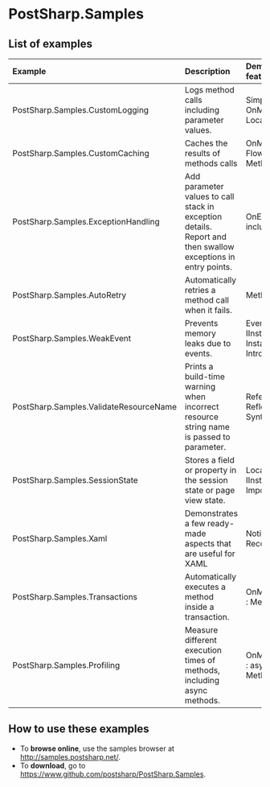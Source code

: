 # PostSharp.Samples

## List of examples

| Example                                   | Description                                               | Demonstrated PostSharp features                                                           |
| :---------------------------------------- | :-------------------------------------------------------- | :--------------------------------------------------------------------------------------- |
| PostSharp.Samples.CustomLogging           | Logs method calls including parameter values.             | Simple features of OnMethodBoundaryAspect, LocationInterceptionAspect.                   |
| PostSharp.Samples.CustomCaching           | Caches the results of methods calls                       | OnMethodBoundaryAspect: FlowBehavior, MethodExecutionTag.                                |
| PostSharp.Samples.ExceptionHandling       | Add parameter values to call stack in exception details. Report and then swallow exceptions in entry points.  | OnExceptionAspect including FlowBehavior.                                                |
| PostSharp.Samples.AutoRetry               | Automatically retries a method call when it fails.        | MethodInterceptionAspect                                                                 |
| PostSharp.Samples.WeakEvent               | Prevents memory leaks due to events.                      | EventInterceptionAspect, IInstanceScopedAspect, InstanceLevelAspect, IntroduceInterface  |
| PostSharp.Samples.ValidateResourceName    | Prints a build-time warning when incorrect resource string name is passed to parameter.      | ReferentialConstraint, ReflectionSearch, SyntaxTreeVisitor                               |
| PostSharp.Samples.SessionState            | Stores a field or property in the session state or page view state.       | LocationInterceptionAspect, IInstanceScopedAspect, ImportMember                          |
| PostSharp.Samples.Xaml                    | Demonstrates a few ready-made aspects that are useful for XAML | NotifyPropertyChanged, Recordable, Code Contracts                                        |
| PostSharp.Samples.Transactions            | Automatically executes a method inside a transaction. | OnMethodBoundaryAspect : MethodExecutionTag                                              |
| PostSharp.Samples.Profiling               | Measure different execution times of methods, including async methods. | OnMethodBoundaryAspect : async methods, MethodExecutionTag                               


## How to use these examples

* To **browse online**, use the samples browser at <http://samples.postsharp.net/>.
* To **download**, go to <https://www.github.com/postsharp/PostSharp.Samples>.



 